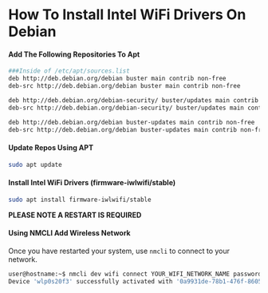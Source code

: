 # How To Install Intel WiFi Drivers On Debian

#### Add The Following Repositories To Apt

```bash
###Inside of /etc/apt/sources.list
deb http://deb.debian.org/debian buster main contrib non-free
deb-src http://deb.debian.org/debian buster main contrib non-free

deb http://deb.debian.org/debian-security/ buster/updates main contrib non-free
deb-src http://deb.debian.org/debian-security/ buster/updates main contrib non-free

deb http://deb.debian.org/debian buster-updates main contrib non-free
deb-src http://deb.debian.org/debian buster-updates main contrib non-free
```

#### Update Repos Using APT

```bash
sudo apt update
```

#### Install Intel WiFi Drivers (firmware-iwlwifi/stable)

```bash
sudo apt install firmware-iwlwifi/stable
```

<b>PLEASE NOTE A RESTART IS REQUIRED</b>

#### Using NMCLI Add Wireless Network

Once you have restarted your system, use `nmcli` to connect to your network.

```bash
user@hostname:~$ nmcli dev wifi connect YOUR_WIFI_NETWORK_NAME password YOUR_PASSWORD
Device 'wlp0s20f3' successfully activated with '0a9931de-78b1-476f-8605-59a9a3b6f4cb'.
```